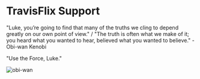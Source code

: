 # TravisFlix Support


"Luke, you’re going to find that many of the truths we cling to depend greatly on our own point of view." / "The truth is often what we make of it; you heard what you wanted to hear, believed what you wanted to believe." - Obi-wan Kenobi

"Use the Force, Luke."

![obi-wan](/_media/obi-wan2.jpg)